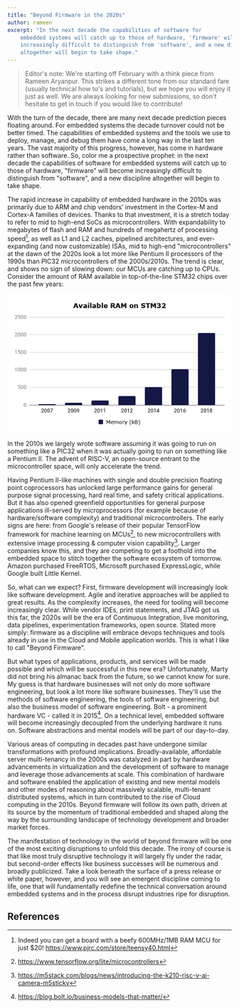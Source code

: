 ```yaml
---
title: "Beyond Firmware in the 2020s"
author: rameen
excerpt: "In the next decade the capabilities of software for
    embedded systems will catch up to those of hardware, 'firmware' will become
    increasingly difficult to distinguish from 'software', and a new discipline
    altogether will begin to take shape."
---
```


> Editor's note: We're starting off February with a think piece from Rameen
> Aryanpur.  This strikes a different tone from our standard fare (usually
> technical how to's and tutorials), but we hope you will enjoy it just as well.
> We are always looking for new submissions, so don't hesitate to get in touch
> if you would like to contribute!

With the turn of the decade, there are many next decade prediction pieces floating
around. For embedded systems the decade turnover could not be better timed.  The
capabilities of embedded systems and the tools we use to deploy, manage, and
debug them have come a long way in the last ten years. The vast majority of
this progress, however, has come in hardware rather than software. So, color me
a prospective prophet: in the next decade the capabilities of software for
embedded systems will catch up to those of hardware, "firmware" will become
increasingly difficult to distinguish from "software", and a new discipline
altogether will begin to take shape.

The rapid increase in capability of embedded hardware in the 2010s was primarily
due to ARM and chip vendors’ investment in the Cortex-M and Cortex-A families of
devices.  Thanks to that investment, it is a stretch today to refer to mid to
high-end SoCs as microcontrollers. With expandability to megabytes of flash and
RAM and hundreds of megahertz of processing speed[^3], as well as L1 and L2
caches, pipelined architectures, and ever-expanding (and now customizable) ISAs,
mid to high-end "microcontrollers" at the dawn of the 2020s look a lot more like
Pentium II processors of the 1990s than PIC32 microcontrollers of the
2000s/2010s. The trend is clear, and shows no sign of slowing down: our MCUs are
catching up to CPUs. Consider the amount of RAM available in top-of-the-line
STM32 chips over the past few years:

![STM32 Available RAM over time](/img/embedded-in-2020/stm32-chart.png)

In the 2010s we largely wrote software assuming it was going to run on something
like a PIC32 when it was actually going to run on something like a Pentium II.
The advent of RISC-V, an open-source entrant to the microcontroller space, will
only accelerate the trend.

Having Pentium II-like machines with single and double precision floating point
coprocessors has unlocked large performance gains for general purpose signal
processing, hard real time, and safety critical applications. But it has also
opened greenfield opportunities for general purpose applications ill-served by
microprocessors (for example because of hardware/software complexity) and
traditional microcontrollers. The early signs are here: from Google's release of
their popular TensorFlow framework for machine learning on MCUs[^1], to new
microcontrollers with extensive image processing & computer vision
capability[^2]. Larger companies know this, and they are competing to get a
foothold into the embedded space to stitch together the software ecosystem of
tomorrow. Amazon purchased FreeRTOS, Microsoft purchased ExpressLogic, while
Google built Little Kernel.

So, what can we expect? First, firmware development will increasingly look like
software development. Agile and iterative approaches will be applied to great
results. As the complexity increases, the need for tooling will become
increasingly clear. While vendor IDEs, print statements, and JTAG got us this
far, the 2020s will be the era of Continuous Integration, live monitoring, data
pipelines, experimentation frameworks, open source. Stated more simply: firmware
as a discipline will embrace devops techniques and tools already in use in the
Cloud and Mobile application worlds. This is what I like to call "Beyond
Firmware".

But what types of applications, products, and services will be made possible and
which will be successful in this new era? Unfortunately, Marty did not bring his
almanac back from the future, so we cannot know for sure. My guess is that
hardware businesses will not only do more software engineering, but look a lot
more like software businesses. They'll use the methods of software engineering,
the tools of software engineering, but also the business model of software
engineering. Bolt - a prominent hardware VC - called it in 2015[^4]. On a
technical level, embedded software will become increasingly decoupled from the
underlying hardware it runs on. Software abstractions and mental models will be
part of our day-to-day.

Various areas of computing in decades past have undergone similar
transformations with profound implications. Broadly-available, affordable
server multi-tenancy in the 2000s was catalyzed in part by hardware
advancements in virtualization and the development of software to manage and
leverage those advancements at scale. This combination of hardware and software
enabled the application of existing and new mental models and other modes of
reasoning about massively scalable, multi-tenant distributed systems, which in
turn contributed to the rise of Cloud computing in the 2010s. Beyond firmware
will follow its own path, driven at its source by the momentum of traditional
embedded and shaped along the way by the surrounding landscape of technology
development and broader market forces.

The manifestation of technology in the world of beyond firmware will be one of
the most exciting disruptions to unfold this decade. The irony of course is
that like most truly disruptive technology it will largely fly under the radar,
but second-order effects like business successes will be numerous and broadly
publicized. Take a look beneath the surface of a press release or white paper,
however, and you will see an emergent discipline coming to life, one that will
fundamentally redefine the technical conversation around embedded systems and
in the process disrupt industries ripe for disruption.

## References

[^1]: https://www.tensorflow.org/lite/microcontrollers
[^2]: https://m5stack.com/blogs/news/introducing-the-k210-risc-v-ai-camera-m5stickv
[^3]: Indeed you can get a board with a beefy 600MHz/1MB RAM MCU for just $20!
  https://www.pjrc.com/store/teensy40.html
[^4]: https://blog.bolt.io/business-models-that-matter/